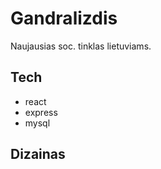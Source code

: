 # Gandralizdis

Naujausias soc. tinklas lietuviams.

## Tech

- react
- express
- mysql

## Dizainas

